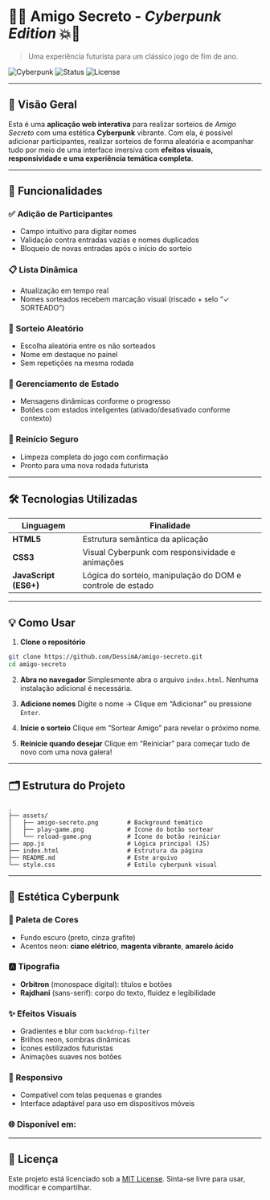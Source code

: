 # 🧬💥 Amigo Secreto - *Cyberpunk Edition* 💥🧬

> Uma experiência futurista para um clássico jogo de fim de ano.

![Cyberpunk](https://img.shields.io/badge/Estilo-Cyberpunk-%23ff0099) ![Status](https://img.shields.io/badge/Status-Online-darkgreen) ![License](https://img.shields.io/badge/Licença-MIT-yellow)

---

## 🧠 Visão Geral

Esta é uma **aplicação web interativa** para realizar sorteios de *Amigo Secreto* com uma estética **Cyberpunk** vibrante. Com ela, é possível adicionar participantes, realizar sorteios de forma aleatória e acompanhar tudo por meio de uma interface imersiva com **efeitos visuais, responsividade e uma experiência temática completa**.

---

## 🚀 Funcionalidades

### ✅ Adição de Participantes

* Campo intuitivo para digitar nomes
* Validação contra entradas vazias e nomes duplicados
* Bloqueio de novas entradas após o início do sorteio

### 📋 Lista Dinâmica

* Atualização em tempo real
* Nomes sorteados recebem marcação visual (riscado + selo “✓ SORTEADO”)

### 🎲 Sorteio Aleatório

* Escolha aleatória entre os não sorteados
* Nome em destaque no painel
* Sem repetições na mesma rodada

### 🧩 Gerenciamento de Estado

* Mensagens dinâmicas conforme o progresso
* Botões com estados inteligentes (ativado/desativado conforme contexto)

### 🔄 Reinício Seguro

* Limpeza completa do jogo com confirmação
* Pronto para uma nova rodada futurista

---

## 🛠️ Tecnologias Utilizadas

| Linguagem             | Finalidade                                                 |
| --------------------- | ---------------------------------------------------------- |
| **HTML5**             | Estrutura semântica da aplicação                           |
| **CSS3**              | Visual Cyberpunk com responsividade e animações            |
| **JavaScript (ES6+)** | Lógica do sorteio, manipulação do DOM e controle de estado |

---

## 💡 Como Usar

1. **Clone o repositório**

```bash
git clone https://github.com/DessimA/amigo-secreto.git
cd amigo-secreto
```

2. **Abra no navegador**
   Simplesmente abra o arquivo `index.html`. Nenhuma instalação adicional é necessária.

3. **Adicione nomes**
   Digite o nome → Clique em “Adicionar” ou pressione `Enter`.

4. **Inicie o sorteio**
   Clique em “Sortear Amigo” para revelar o próximo nome.

5. **Reinicie quando desejar**
   Clique em “Reiniciar” para começar tudo de novo com uma nova galera!

---

## 🗂️ Estrutura do Projeto

```
.
├── assets/
│   ├── amigo-secreto.png        # Background temático
│   ├── play-game.png            # Ícone do botão sortear
│   └── reload-game.png          # Ícone do botão reiniciar
├── app.js                       # Lógica principal (JS)
├── index.html                   # Estrutura da página
├── README.md                    # Este arquivo
└── style.css                    # Estilo cyberpunk visual
```

---

## 🧬 Estética Cyberpunk

### 🎨 Paleta de Cores

* Fundo escuro (preto, cinza grafite)
* Acentos neon: **ciano elétrico**, **magenta vibrante**, **amarelo ácido**

### 🅰️ Tipografia

* **Orbitron** (monospace digital): títulos e botões
* **Rajdhani** (sans-serif): corpo do texto, fluidez e legibilidade

### ✨ Efeitos Visuais

* Gradientes e blur com `backdrop-filter`
* Brilhos neon, sombras dinâmicas
* Ícones estilizados futuristas
* Animações suaves nos botões

### 📱 Responsivo

* Compatível com telas pequenas e grandes
* Interface adaptável para uso em dispositivos móveis

### 🌐 Disponível em:
> 
---
## 📄 Licença

Este projeto está licenciado sob a [MIT License](LICENSE). Sinta-se livre para usar, modificar e compartilhar.

